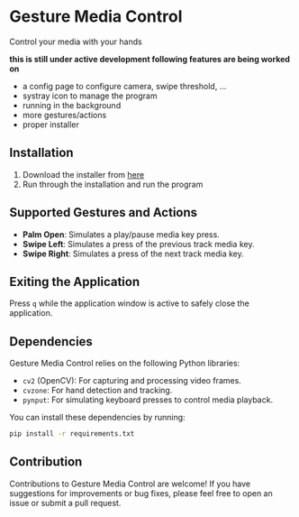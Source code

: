 # Gesture Media Control

Control your media with your hands

**this is still under active development following features are being worked on**

- a config page to configure camera, swipe threshold, ...
- systray icon to manage the program
- running in the background
- more gestures/actions
- proper installer

## Installation

1. Download the installer from [here](https://github.com/voidlesity/gesture-media-control/releases/latest)
2. Run through the installation and run the program

## Supported Gestures and Actions

- **Palm Open**: Simulates a play/pause media key press.
- **Swipe Left**: Simulates a press of the previous track media key.
- **Swipe Right**: Simulates a press of the next track media key.

## Exiting the Application

Press `q` while the application window is active to safely close the application.

## Dependencies

Gesture Media Control relies on the following Python libraries:

- `cv2` (OpenCV): For capturing and processing video frames.
- `cvzone`: For hand detection and tracking.
- `pynput`: For simulating keyboard presses to control media playback.

You can install these dependencies by running:

```bash
pip install -r requirements.txt
```

## Contribution

Contributions to Gesture Media Control are welcome! If you have suggestions for improvements or bug fixes, please feel free to open an issue or submit a pull request.
